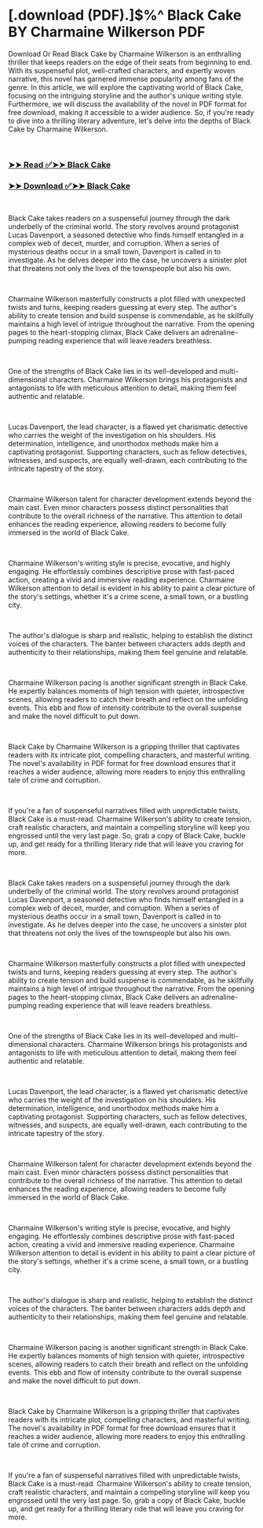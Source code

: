 # [.download (PDF).]$%^ Black Cake BY Charmaine Wilkerson PDF

<p>Download Or Read Black Cake by Charmaine Wilkerson is an enthralling thriller that keeps readers on the edge of their seats from beginning to end. With its suspenseful plot, well-crafted characters, and expertly woven narrative, this novel has garnered immense popularity among fans of the genre. In this article, we will explore the captivating world of Black Cake, focusing on the intriguing storyline and the author's unique writing style. Furthermore, we will discuss the availability of the novel in PDF format for free download, making it accessible to a wider audience. So, if you're ready to dive into a thrilling literary adventure, let's delve into the depths of Black Cake by Charmaine Wilkerson.</p>
<p>&nbsp;</p>

### [➤➤ Read ✅➤➤ Black Cake](https://thehelpfulbooks.blogspot.com/id/60293935)

### [➤➤ Download ✅➤➤ Black Cake](https://thehelpfulbooks.blogspot.com/id/60293935)

<p>&nbsp;</p>
<p>Black Cake takes readers on a suspenseful journey through the dark underbelly of the criminal world. The story revolves around protagonist Lucas Davenport, a seasoned detective who finds himself entangled in a complex web of deceit, murder, and corruption. When a series of mysterious deaths occur in a small town, Davenport is called in to investigate. As he delves deeper into the case, he uncovers a sinister plot that threatens not only the lives of the townspeople but also his own.</p>
<p>&nbsp;</p>
<p>Charmaine Wilkerson masterfully constructs a plot filled with unexpected twists and turns, keeping readers guessing at every step. The author's ability to create tension and build suspense is commendable, as he skillfully maintains a high level of intrigue throughout the narrative. From the opening pages to the heart-stopping climax, Black Cake delivers an adrenaline-pumping reading experience that will leave readers breathless.</p>
<p>&nbsp;</p>
<p>One of the strengths of Black Cake lies in its well-developed and multi-dimensional characters. Charmaine Wilkerson brings his protagonists and antagonists to life with meticulous attention to detail, making them feel authentic and relatable.</p>
<p>&nbsp;</p>
<p>Lucas Davenport, the lead character, is a flawed yet charismatic detective who carries the weight of the investigation on his shoulders. His determination, intelligence, and unorthodox methods make him a captivating protagonist. Supporting characters, such as fellow detectives, witnesses, and suspects, are equally well-drawn, each contributing to the intricate tapestry of the story.</p>
<p>&nbsp;</p>
<p>Charmaine Wilkerson talent for character development extends beyond the main cast. Even minor characters possess distinct personalities that contribute to the overall richness of the narrative. This attention to detail enhances the reading experience, allowing readers to become fully immersed in the world of Black Cake.</p>
<p>&nbsp;</p>
<p>Charmaine Wilkerson's writing style is precise, evocative, and highly engaging. He effortlessly combines descriptive prose with fast-paced action, creating a vivid and immersive reading experience. Charmaine Wilkerson attention to detail is evident in his ability to paint a clear picture of the story's settings, whether it's a crime scene, a small town, or a bustling city.</p>
<p>&nbsp;</p>
<p>The author's dialogue is sharp and realistic, helping to establish the distinct voices of the characters. The banter between characters adds depth and authenticity to their relationships, making them feel genuine and relatable.</p>
<p>&nbsp;</p>
<p>Charmaine Wilkerson pacing is another significant strength in Black Cake. He expertly balances moments of high tension with quieter, introspective scenes, allowing readers to catch their breath and reflect on the unfolding events. This ebb and flow of intensity contribute to the overall suspense and make the novel difficult to put down.</p>
<p>&nbsp;</p>
<p>Black Cake by Charmaine Wilkerson is a gripping thriller that captivates readers with its intricate plot, compelling characters, and masterful writing. The novel's availability in PDF format for free download ensures that it reaches a wider audience, allowing more readers to enjoy this enthralling tale of crime and corruption.</p>
<p>&nbsp;</p>
<p>If you're a fan of suspenseful narratives filled with unpredictable twists, Black Cake is a must-read. Charmaine Wilkerson's ability to create tension, craft realistic characters, and maintain a compelling storyline will keep you engrossed until the very last page. So, grab a copy of Black Cake, buckle up, and get ready for a thrilling literary ride that will leave you craving for more.</p>
<p>&nbsp;</p>
<p>Black Cake takes readers on a suspenseful journey through the dark underbelly of the criminal world. The story revolves around protagonist Lucas Davenport, a seasoned detective who finds himself entangled in a complex web of deceit, murder, and corruption. When a series of mysterious deaths occur in a small town, Davenport is called in to investigate. As he delves deeper into the case, he uncovers a sinister plot that threatens not only the lives of the townspeople but also his own.</p>
<p>&nbsp;</p>
<p>Charmaine Wilkerson masterfully constructs a plot filled with unexpected twists and turns, keeping readers guessing at every step. The author's ability to create tension and build suspense is commendable, as he skillfully maintains a high level of intrigue throughout the narrative. From the opening pages to the heart-stopping climax, Black Cake delivers an adrenaline-pumping reading experience that will leave readers breathless.</p>
<p>&nbsp;</p>
<p>One of the strengths of Black Cake lies in its well-developed and multi-dimensional characters. Charmaine Wilkerson brings his protagonists and antagonists to life with meticulous attention to detail, making them feel authentic and relatable.</p>
<p>&nbsp;</p>
<p>Lucas Davenport, the lead character, is a flawed yet charismatic detective who carries the weight of the investigation on his shoulders. His determination, intelligence, and unorthodox methods make him a captivating protagonist. Supporting characters, such as fellow detectives, witnesses, and suspects, are equally well-drawn, each contributing to the intricate tapestry of the story.</p>
<p>&nbsp;</p>
<p>Charmaine Wilkerson talent for character development extends beyond the main cast. Even minor characters possess distinct personalities that contribute to the overall richness of the narrative. This attention to detail enhances the reading experience, allowing readers to become fully immersed in the world of Black Cake.</p>
<p>&nbsp;</p>
<p>Charmaine Wilkerson's writing style is precise, evocative, and highly engaging. He effortlessly combines descriptive prose with fast-paced action, creating a vivid and immersive reading experience. Charmaine Wilkerson attention to detail is evident in his ability to paint a clear picture of the story's settings, whether it's a crime scene, a small town, or a bustling city.</p>
<p>&nbsp;</p>
<p>The author's dialogue is sharp and realistic, helping to establish the distinct voices of the characters. The banter between characters adds depth and authenticity to their relationships, making them feel genuine and relatable.</p>
<p>&nbsp;</p>
<p>Charmaine Wilkerson pacing is another significant strength in Black Cake. He expertly balances moments of high tension with quieter, introspective scenes, allowing readers to catch their breath and reflect on the unfolding events. This ebb and flow of intensity contribute to the overall suspense and make the novel difficult to put down.</p>
<p>&nbsp;</p>
<p>Black Cake by Charmaine Wilkerson is a gripping thriller that captivates readers with its intricate plot, compelling characters, and masterful writing. The novel's availability in PDF format for free download ensures that it reaches a wider audience, allowing more readers to enjoy this enthralling tale of crime and corruption.</p>
<p>&nbsp;</p>
<p>If you're a fan of suspenseful narratives filled with unpredictable twists, Black Cake is a must-read. Charmaine Wilkerson's ability to create tension, craft realistic characters, and maintain a compelling storyline will keep you engrossed until the very last page. So, grab a copy of Black Cake, buckle up, and get ready for a thrilling literary ride that will leave you craving for more.</p>
<p>&nbsp;</p>
